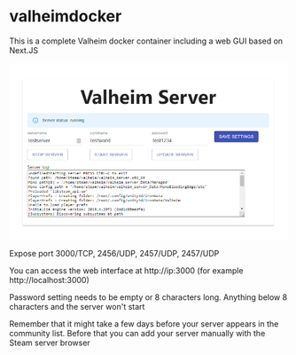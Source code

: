 # valheimdocker
This is a complete Valheim docker container including a web GUI based on Next.JS

<img src="https://github.com/ro8inmorgan/valheimdocker/blob/master/Screenshot%201.png?raw=true">

Expose port 3000/TCP, 2456/UDP, 2457/UDP, 2457/UDP

You can access the web interface at http://ip:3000 (for example http://localhost:3000)

Password setting needs to be empty or 8 characters long. Anything below 8 characters and the server won't start

Remember that it might take a few days before your server appears in the community list. Before that you can add your server manually with the Steam server browser